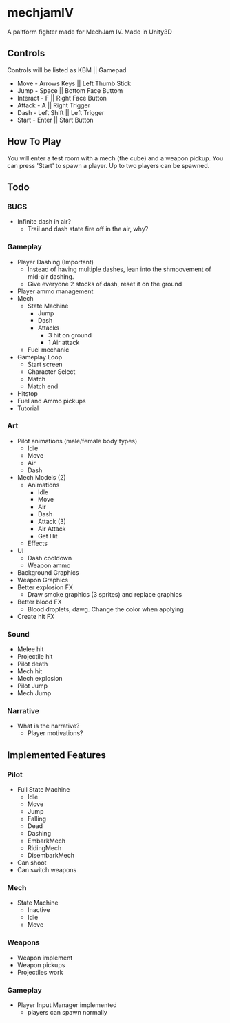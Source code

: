 # mechjamIV
A paltform fighter made for MechJam IV. Made in Unity3D

## Controls
Controls will be listed as KBM || Gamepad
* Move - Arrows Keys || Left Thumb Stick
* Jump - Space || Bottom Face Buttom
* Interact - F || Right Face Button
* Attack - A || Right Trigger
* Dash - Left Shift || Left Trigger
* Start - Enter || Start Button

## How To Play
You will enter a test room with a mech (the cube) and a weapon pickup. You can press 'Start' to spawn a player. Up to two players can be spawned.

## Todo

### BUGS
* Infinite dash in air?
	* Trail and dash state fire off in the air, why?

### Gameplay
* Player Dashing (Important)
	* Instead of having multiple dashes, lean into the shmoovement of mid-air dashing.
	* Give everyone 2 stocks of dash, reset it on the ground
* Player ammo management
* Mech
	* State Machine
		* Jump
		* Dash
		* Attacks
			* 3 hit on ground
			* 1 Air attack
	* Fuel mechanic
* Gameplay Loop
	* Start screen
	* Character Select
	* Match
	* Match end
* Hitstop
* Fuel and Ammo pickups
* Tutorial
	
### Art
* Pilot animations (male/female body types)
	* Idle
	* Move
	* Air
	* Dash
* Mech Models (2)
	* Animations
		* Idle
		* Move
		* Air
		* Dash
		* Attack (3)
		* Air Attack
		* Get Hit
	* Effects
* UI
	* Dash cooldown
	* Weapon ammo
* Background Graphics
* Weapon Graphics
* Better explosion FX
	* Draw smoke graphics (3 sprites) and replace graphics
* Better blood FX
	* Blood droplets, dawg. Change the color when applying
* Create hit FX


### Sound
* Melee hit
* Projectile hit
* Pilot death
* Mech hit
* Mech explosion
* Pilot Jump
* Mech Jump

### Narrative
* What is the narrative?
	* Player motivations?

## Implemented Features

### Pilot
* Full State Machine
	* Idle
	* Move
	* Jump
	* Falling
	* Dead
	* Dashing
	* EmbarkMech
	* RidingMech
	* DisembarkMech
* Can shoot
* Can switch weapons
### Mech
* State Machine
	* Inactive
	* Idle
	* Move
### Weapons
* Weapon implement
* Weapon pickups
* Projectiles work
### Gameplay
* Player Input Manager implemented
	* players can spawn normally